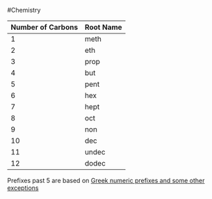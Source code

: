#Chemistry 

| Number of Carbons | Root Name |
| ----------------- | --------- |
| 1                 | meth      |
| 2                 | eth       |
| 3                 | prop      |
| 4                 | but       |
| 5                 | pent      |
| 6                 | hex       |
| 7                 | hept      |
| 8                 | oct       |
| 9                 | non       |
| 10                | dec       |
| 11                | undec     |
| 12                | dodec     | 
Prefixes past 5 are based on [Greek numeric prefixes and some other exceptions](https://en.wikipedia.org/wiki/IUPAC_nomenclature_of_organic_chemistry#:~:text=The%20names%20of%20the%20first,which%20has%20mixed%2Dlanguage%20prefixes.)
